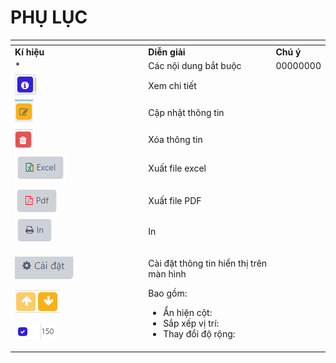 # PHỤ LỤC

<table data-header-hidden><thead><tr><th width="199.33333333333331"></th><th></th><th></th></tr></thead><tbody><tr><td><strong>Kí hiệu</strong></td><td><strong>Diễn giải</strong></td><td><strong>Chú ý</strong></td></tr><tr><td>*</td><td>Các nội dung bắt buộc</td><td>00000000</td></tr><tr><td><img src="../.gitbook/assets/3 (5).png" alt="" data-size="original"></td><td>Xem chi tiết</td><td></td></tr><tr><td><img src="../.gitbook/assets/4.png" alt="" data-size="original"></td><td>Cập nhật thông tin</td><td></td></tr><tr><td><img src="../.gitbook/assets/5 (5).png" alt="" data-size="original"></td><td>Xóa thông tin</td><td></td></tr><tr><td><img src="../.gitbook/assets/6 (6).png" alt="" data-size="original"></td><td>Xuất file excel</td><td></td></tr><tr><td><img src="../.gitbook/assets/7 (5).png" alt="" data-size="original"></td><td>Xuất file PDF</td><td></td></tr><tr><td><img src="../.gitbook/assets/8.png" alt="" data-size="original"></td><td>In</td><td></td></tr><tr><td><p><img src="../.gitbook/assets/9 (6).png" alt="" data-size="original"></p><p><img src="../.gitbook/assets/10 (3).png" alt="" data-size="original"></p><p><img src="../.gitbook/assets/11 (2).png" alt="" data-size="original"></p></td><td><p>Cài đặt thông tin hiển thị trên màn hình</p><p>Bao gồm:</p><ul><li>Ẩn hiện cột:</li><li>Sắp xếp vị trí:</li><li>Thay đổi độ rộng:</li></ul></td><td></td></tr></tbody></table>
